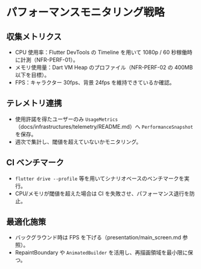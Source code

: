 # パフォーマンスモニタリング戦略

## 収集メトリクス

- CPU 使用率：Flutter DevTools の Timeline を用いて 1080p / 60 秒稼働時に計測（NFR-PERF-01）。
- メモリ使用量：Dart VM Heap のプロファイル（NFR-PERF-02 の 400MB 以下を目標）。
- FPS：キャラクター 30fps、背景 24fps を維持できているか確認。

## テレメトリ連携

- 使用許諾を得たユーザーのみ `UsageMetrics`（docs/infrastructures/telemetry/README.md）へ `PerformanceSnapshot` を保存。
- 週次で集計し、閾値を超えていないかモニタリング。

## CI ベンチマーク

- `flutter drive --profile` 等を用いてシナリオベースのベンチマークを実行。
- CPU/メモリが閾値を超えた場合は CI を失敗させ、パフォーマンス退行を防止。

## 最適化施策

- バックグラウンド時は FPS を下げる（presentation/main_screen.md 参照）。
- RepaintBoundary や `AnimatedBuilder` を活用し、再描画領域を最小限に保つ。
